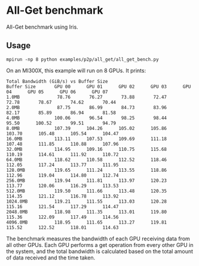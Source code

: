 # All-Get benchmark

All-Get benchmark using Iris.

## Usage

```terminal
mpirun -np 8 python examples/p2p/all_get/all_get_bench.py
```
On an MI300X, this example will run on 8 GPUs. It prints:

```terminal
Total Bandwidth (GiB/s) vs Buffer Size
Buffer Size       GPU 00      GPU 01      GPU 02      GPU 03      GPU 04      GPU 05      GPU 06      GPU 07
1.0MB              78.76       76.27       73.88       72.47       72.78       78.67       74.62       70.44
2.0MB              87.75       86.99       84.73       83.96       82.17       85.89       86.94       81.58
4.0MB             100.06       96.54       98.25       98.44       95.50      100.52       99.51       94.79
8.0MB             107.39      104.26      105.02      105.86      103.70      105.48      105.54      104.47
16.0MB            113.11      107.53      109.69      111.18      107.48      111.85      110.88      107.96
32.0MB            114.95      109.16      110.75      115.68      110.19      114.61      111.92      110.72
64.0MB            118.62      110.58      112.52      118.46      112.05      117.24      113.77      111.95
128.0MB           119.65      111.24      113.55      118.86      112.96      119.04      114.80      112.74
256.0MB           119.94      111.81      113.97      120.23      113.77      120.06      116.29      113.53
512.0MB           119.50      111.66      113.48      120.35      114.35      121.12      116.78      113.92
1024.0MB          119.21      111.55      113.03      120.28      115.16      121.54      117.29      114.47
2048.0MB          118.98      111.35      113.01      119.80      115.36      122.09      117.49      114.56
4096.0MB          118.95      111.65      113.27      119.81      115.52      122.52      118.01      114.63
```

The benchmark measures the bandwidth of each GPU receiving data from all other GPUs. Each GPU performs a get operation from every other GPU in the system, and the total bandwidth is calculated based on the total amount of data received and the time taken.
